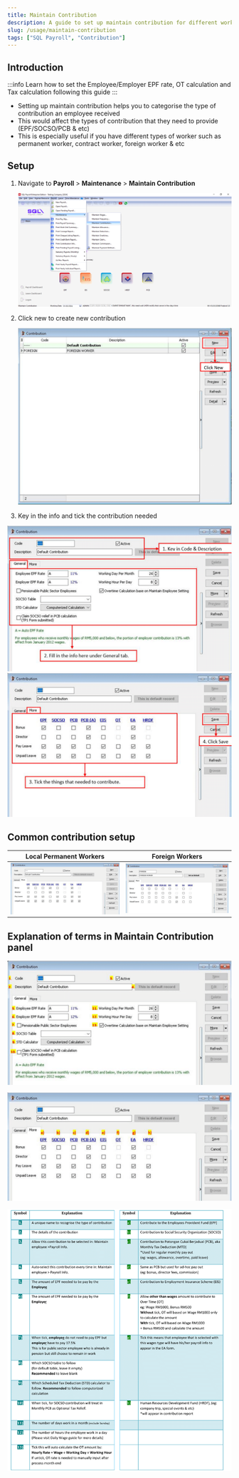 ```yaml
---
title: Maintain Contribution
description: A guide to set up maintain contribution for different workers
slug: /usage/maintain-contribution
tags: ["SQL Payroll", "Contribution"]
---
```


## Introduction

:::info
Learn how to set the Employee/Employer EPF rate, OT calculation and Tax calculation following this guide
:::

- Setting up maintain contribution helps you to categorise the type of contribution an employee received
- This would affect the types of contribution that they need to provide (EPF/SOCSO/PCB & etc)
- This is especially useful if you have different types of worker such as permanent worker, contract worker, foreign worker & etc

## Setup

1. Navigate to **Payroll** > **Maintenance** > **Maintain Contribution**

   ![navigate](../../static/img/usage/maintain-contribution/navigate.png)

2. Click new to create new contribution

   ![new](../../static/img/usage/maintain-contribution/new.png)

3. Key in the info and tick the contribution needed

![key-in-1](../../static/img/usage/maintain-contribution/key-in-1.png)
![key-in-2](../../static/img/usage/maintain-contribution/key-in-2.png)

## Common contribution setup

| Local Permanent Workers                                                              | Foreign Workers                                                      |
| ------------------------------------------------------------------------------------ | -------------------------------------------------------------------- |
| ![local-permanent](../../static/img/usage/maintain-contribution/local-permanent.png) | ![foreign](../../static/img/usage/maintain-contribution/foreign.png) |

## Explanation of terms in Maintain Contribution panel

![explanation-1](../../static/img/usage/maintain-contribution/explanation-1.png)

![explanation-2](../../static/img/usage/maintain-contribution/explanation-2.png)

![explanation-3](../../static/img/usage/maintain-contribution/explanation-3.png)

